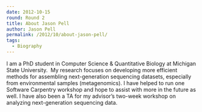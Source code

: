 ```yaml
---
date: 2012-10-15
round: Round 2
title: About Jason Pell
author: Jason Pell
permalink: /2012/10/about-jason-pell/
tags:
  - Biography
---
```

I am a PhD student in Computer Science & Quantitative Biology at Michigan State University.  My research focuses on developing more efficient methods for assembling next-generation sequencing datasets, especially from environmental samples (metagenomics). I have helped to run one Software Carpentry workshop and hope to assist with more in the future as well. I have also been a TA for my advisor&#8217;s two-week workshop on analyzing next-generation sequencing data.
